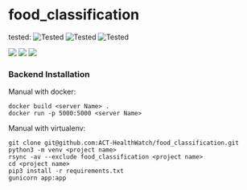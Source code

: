 # food_classification
tested: ![Tested](https://img.shields.io/badge/Arch_Linux-1793D1?style=for-the-badge&logo=arch-linux&logoColor=white)  ![Tested](https://img.shields.io/badge/Debian-A81D33?style=for-the-badge&logo=debian&logoColor=white)  ![Tested](https://img.shields.io/badge/Ubuntu-E95420?style=for-the-badge&logo=ubuntu&logoColor=white)  
  
![](https://img.shields.io/badge/python-3.8-blue) ![](https://img.shields.io/badge/Flask-000000?style=flat-square&logo=flask&logoColor=white) ![](https://img.shields.io/badge/TensorFlow-FF6F00?style=for-the-badge&logo=tensorflow&logoColor=white)   


### Backend Installation  
Manual with docker:  

```shell
docker build <server Name> .
docker run -p 5000:5000 <server Name>
```

Manual with virtualenv:  

```shell
git clone git@github.com:ACT-HealthWatch/food_classification.git  
python3 -m venv <project name>  
rsync -av --exclude food_classification <project name>  
cd <project name>  
pip3 install -r requirements.txt  
gunicorn app:app
```